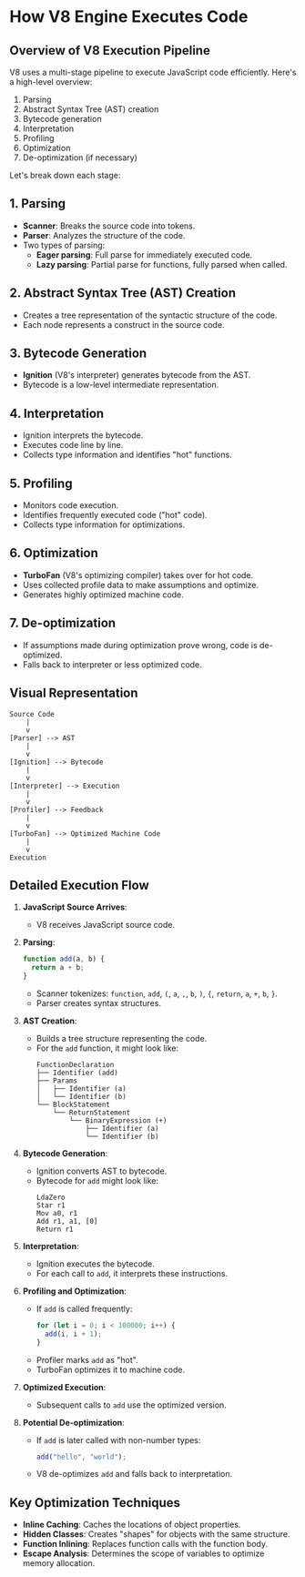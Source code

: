# How V8 Engine Executes Code

## Overview of V8 Execution Pipeline

V8 uses a multi-stage pipeline to execute JavaScript code efficiently. Here's a high-level overview:

1. Parsing
2. Abstract Syntax Tree (AST) creation
3. Bytecode generation
4. Interpretation
5. Profiling
6. Optimization
7. De-optimization (if necessary)

Let's break down each stage:

## 1. Parsing

- **Scanner**: Breaks the source code into tokens.
- **Parser**: Analyzes the structure of the code.
- Two types of parsing:
  - **Eager parsing**: Full parse for immediately executed code.
  - **Lazy parsing**: Partial parse for functions, fully parsed when called.

## 2. Abstract Syntax Tree (AST) Creation

- Creates a tree representation of the syntactic structure of the code.
- Each node represents a construct in the source code.

## 3. Bytecode Generation

- **Ignition** (V8's interpreter) generates bytecode from the AST.
- Bytecode is a low-level intermediate representation.

## 4. Interpretation

- Ignition interprets the bytecode.
- Executes code line by line.
- Collects type information and identifies "hot" functions.

## 5. Profiling

- Monitors code execution.
- Identifies frequently executed code ("hot" code).
- Collects type information for optimizations.

## 6. Optimization

- **TurboFan** (V8's optimizing compiler) takes over for hot code.
- Uses collected profile data to make assumptions and optimize.
- Generates highly optimized machine code.

## 7. De-optimization

- If assumptions made during optimization prove wrong, code is de-optimized.
- Falls back to interpreter or less optimized code.

## Visual Representation

```
Source Code
    |
    v
[Parser] --> AST
    |
    v
[Ignition] --> Bytecode
    |
    v
[Interpreter] --> Execution
    |
    v
[Profiler] --> Feedback
    |
    v
[TurboFan] --> Optimized Machine Code
    |
    v
Execution
```

## Detailed Execution Flow

1. **JavaScript Source Arrives**:
   - V8 receives JavaScript source code.

2. **Parsing**:
   ```javascript
   function add(a, b) {
     return a + b;
   }
   ```
   - Scanner tokenizes: `function`, `add`, `(`, `a`, `,`, `b`, `)`, `{`, `return`, `a`, `+`, `b`, `}`.
   - Parser creates syntax structures.

3. **AST Creation**:
   - Builds a tree structure representing the code.
   - For the `add` function, it might look like:
     ```
     FunctionDeclaration
     ├── Identifier (add)
     ├── Params
     │   ├── Identifier (a)
     │   └── Identifier (b)
     └── BlockStatement
         └── ReturnStatement
             └── BinaryExpression (+)
                 ├── Identifier (a)
                 └── Identifier (b)
     ```

4. **Bytecode Generation**:
   - Ignition converts AST to bytecode.
   - Bytecode for `add` might look like:
     ```
     LdaZero
     Star r1
     Mov a0, r1
     Add r1, a1, [0]
     Return r1
     ```

5. **Interpretation**:
   - Ignition executes the bytecode.
   - For each call to `add`, it interprets these instructions.

6. **Profiling and Optimization**:
   - If `add` is called frequently:
     ```javascript
     for (let i = 0; i < 100000; i++) {
       add(i, i + 1);
     }
     ```
   - Profiler marks `add` as "hot".
   - TurboFan optimizes it to machine code.

7. **Optimized Execution**:
   - Subsequent calls to `add` use the optimized version.

8. **Potential De-optimization**:
   - If `add` is later called with non-number types:
     ```javascript
     add("hello", "world");
     ```
   - V8 de-optimizes `add` and falls back to interpretation.

## Key Optimization Techniques

- **Inline Caching**: Caches the locations of object properties.
- **Hidden Classes**: Creates "shapes" for objects with the same structure.
- **Function Inlining**: Replaces function calls with the function body.
- **Escape Analysis**: Determines the scope of variables to optimize memory allocation.

